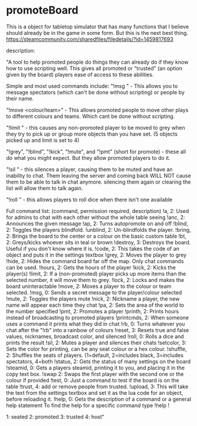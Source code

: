 # promoteBoard
This is a object for tabletop simulator that has many functions that I believe should already be in the game in some form. But this is the next best thing. https://steamcommunity.com/sharedfiles/filedetails/?id=1459817693

description:

"A tool to help promoted people do things they can already do if they know how to use scripting well. This gives all promoted or "trusted" (an option given by the board) players ease of access to these abilities.

Simple and most used commands include:
"!msg <name or colour> <msg>" - This allows you to message spectators (which can't be done without scripting) or people by their name.

"!move <name> <colour/team>" - This allows promoted people to move other plays to different colours and teams. Which cant be done without scripting.

"!limit <number or off>" - this causes any non-promoted player to be moved to grey when they try to pick up or group more objects than you have set. (5 objects picked up and limit is set to 4)

"!grey", "!blind", "!kick", "!mute", and "!pmt" (short for promote) - these all do what you might expect. But they allow promoted players to do it.

"!sil <name>" - this silences a player, causing them to be muted and have an inability to chat. Them leaving the server and coming back WILL NOT cause them to be able to talk in chat anymore. silencing them again or clearing the list will allow them to talk again.

"!roll <sides> <number of dice>" - this allows players to roll dice when there isn't one available

Full command list: (command, permission required, description)
!a, 2: Used for admins to chat with each other without the whole table seeing
!anc, 2: Announces the given message
!ap, 2: Turns autopromote on and off
!blind, 2: Toggles the players blindfold.
!unblind, 2: Un-blindfolds the player.
!bring, 2: Brings the board to the center or a colour on the basic custom table
!bt, 2: Greys/kicks whoever sits in teal or brown
!destroy, 3: Destroys the board. Useful if you don't know where it is.
!code, 2: This takes the code of an object and puts it in the settings textbox
!grey, 2: Moves the player to grey
!hide, 2: Hides the command board far off the map. Only chat commands can be used.
!hours, 2: Gets the hours of the player
!kick, 2: Kicks the player(s)
!limit, 2: If a (non-promoted) player picks up more items than the selected number, it will move them to grey.
!lock, 2: Locks and makes the board uninteractable
!move, 2: Moves a player to the colour or team selected.
!msg, 0: Sends a secret message to the player/colour selected
!mute, 2: Toggles the players mute
!nick, 2: Nickname a player, the new name will appear each time they chat
!pa, 2: Sets the area of the world to the number specified
!pmt, 2: Promotes a player
!printh, 2: Prints hours instead of broadcasting to promoted players
!printcmds, 2: When someone uses a command it prints what they did in chat
!rb, 0: Turns whatever you chat after the "!rb" into a rainbow of colours
!reset, 3: Resets true and false values, nicknames, broadcast color, and silenced
!roll, 0: Rolls a dice and prints the result
!sil, 2: Mutes a player and silences their chats
!setcolor, 3: Sets the color for printing, can be any seat colour or a hex colour.
!shuffle, 2: Shuffles the seats of players. (1=default, 2=includes black, 3=includes spectators, 4=both
!status, 2: Gets the status of many settings on the board
!steamid, 0: Gets a players steamid, printing it to you, and placing it in the copy text box.
!swap 2: Swaps the first player with the second one or the colour if provided
!test, 0: Just a command to test if the board is on the table
!trust, 4: add or remove people from trusted.
!upload, 3: This will take the text from the settings textbox and set it as the lua code for an object, before reloading it.
!help, 0: Gets the description of a command or a general help statement
To find the help for a specific command type !help !<command>

1: seated
2: promoted
3: trusted
4: host"
